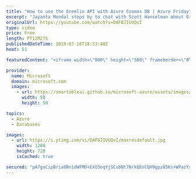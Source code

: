```yaml
---
title: "How to use the Gremlin API with Azure Cosmos DB | Azure Friday"
excerpt: "Jayanta Mondal stops by to chat with Scott Hanselman about Gremlin, the traversal query language for Cosmos DB graph. Gremlin being a dataflow language and procedural is nature, writing efficient Gremlin queries requires the knowledge of graph structure and the query execution plan.   Learn how to structure"
originalUrl: https://youtube.com/watch?v=DAF8JIUUQvI
type: video
price: Free
length: PT12M27S
publishedDateTime: 2018-07-16T18:53:40Z
heat: 51

featuredContent: "<iframe width=\"800\" height=\"500\" frameborder=\"0\" src=\"https://www.youtube.com/embed/DAF8JIUUQvI\" allow=\"accelerometer; autoplay; encrypted-media; gyroscope; picture-in-picture\" allowfullscreen></iframe>"

provider:
  name: Microsoft
  domain: microsoft.com
  images:
    - url: https://smartableai.github.io/microsoft-azure/assets/images/organizations/microsoft.com-50x50.jpg
      width: 50
      height: 50

topics:
  - Azure
  - Databases

images:
  - url: https://i.ytimg.com/vi/DAF8JIUUQvI/maxresdefault.jpg
    width: 1280
    height: 720
    isCached: true

secured: "pA7gxCipBria0Rn1dWFMD+EXO3oqYjSCubNt7NrkQEnCQH9gpz85Ks+WPazYsGO6uNRI6Z8+aQXDOurbStGM7S9NJR+0yfziCc1dcy1WC2oCOO96xoevn0863htyQ9teP9HHDCO2xfsWzkgzn/BYpvDiLUouyeKbTc3mLVCAfURjwrIiHqjHtylCniZPjk7ySulPvAyl7FTU1TGK08l/Lhr50I0Pxv8qJferHvdpTQ/Ov+bxhh+aUl23Ba76tagsCgObuPDNRiCW4jRqZcN9j6BGbp9KYFDs4BbTmbidyOZnJmpTPkJgiQntRqRDXc8U8Klon5HXe5Y3CipzgZOQrXXR13R+wjuyO9ZVkB8Rphu4RTh3e2afCiv5HE2VfivNGrJjKOw1wSooywaXFXH2EJLeBegbDREhXk4qY5fG7VA=;wA0yf6gHEsTOD2oKXsUSAg=="
---
```


